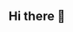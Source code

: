 ## Hi there 👋

<!--
**winnielol/winnielol** is a ✨ _special_ ✨ repository because its `README.md` (this file) appears on your GitHub profile.

Here are some ideas to get you started Winiel:

- 🔭 I’m currently working on ...
- 🌱 I’m currently learning ...
- 👯 I’m looking to collaborate on ...
- 🤔 I’m looking for help with ...
- 💬 Ask me about ...
- 📫 How to reach me: ...
- 😄 Pronouns: ...
- ⚡ Fun fact: ...
-->
